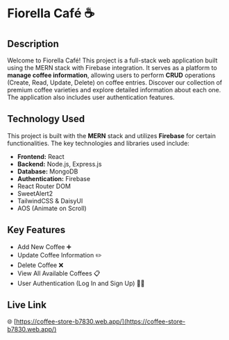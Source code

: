 # Fiorella Café ☕

## Description

Welcome to Fiorella Café! This project is a full-stack web application built using the MERN stack with Firebase integration. It serves as a platform to **manage coffee information**, allowing users to perform **CRUD** operations (Create, Read, Update, Delete) on coffee entries. Discover our collection of premium coffee varieties and explore detailed information about each one. The application also includes user authentication features.

## Technology Used

This project is built with the **MERN** stack and utilizes **Firebase** for certain functionalities. The key technologies and libraries used include:

*   **Frontend:** React
*   **Backend:** Node.js, Express.js
*   **Database:** MongoDB
*   **Authentication:** Firebase
*   React Router DOM
*   SweetAlert2
*   TailwindCSS & DaisyUI
*   AOS (Animate on Scroll)

## Key Features

*   Add New Coffee ➕
*   Update Coffee Information ✏️
*   Delete Coffee ❌
*   View All Available Coffees 📋
*   User Authentication (Log In and Sign Up) 🔑📝

## Live Link

🌐 [https://coffee-store-b7830.web.app/](https://coffee-store-b7830.web.app/)


